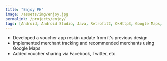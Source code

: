 ```yaml
---
title: "Enjoy PH"
image: /assets/img/enjoy.jpg
permalink: /projects/enjoy/
tags: [Android, Android Studio, Java, Retrofit2, OkHttp3, Google Maps, Yasea]
---
```


- Developed a voucher app reskin update from it's previous design
- Implemented merchant tracking and recommended merchants using Google Maps
- Added voucher sharing via Facebook, Twitter, etc.
